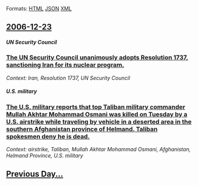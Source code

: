 
Formats: [HTML](2006/12/23/index.html)  [JSON](2006/12/23/index.json)  [XML](2006/12/23/index.xml)  

## [2006-12-23](/news/2006/12/23/index.md)

##### UN Security Council
### [ The UN Security Council unanimously adopts Resolution 1737, sanctioning Iran for its nuclear program. ](/news/2006/12/23/the-un-security-council-unanimously-adopts-resolution-1737-sanctioning-iran-for-its-nuclear-program.md)
_Context: Iran, Resolution 1737, UN Security Council_

##### U.S. military
### [ The U.S. military reports that top Taliban military commander Mullah Akhtar Mohammad Osmani was killed on Tuesday by a U.S. airstrike while traveling by vehicle in a deserted area in the southern Afghanistan province of Helmand. Taliban spokesmen deny he is dead. ](/news/2006/12/23/the-u-s-military-reports-that-top-taliban-military-commander-mullah-akhtar-mohammad-osmani-was-killed-on-tuesday-by-a-u-s-airstrike-while.md)
_Context: airstrike, Taliban, Mullah Akhtar Mohammad Osmani, Afghanistan, Helmand Province, U.S. military_

## [Previous Day...](/news/2006/12/22/index.md)


